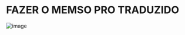 # FAZER O MEMSO PRO TRADUZIDO

![image](https://github.com/jpgercc/portfolio/assets/115590969/7c5deca8-7e9c-4739-92e2-249a2c0febfb)
